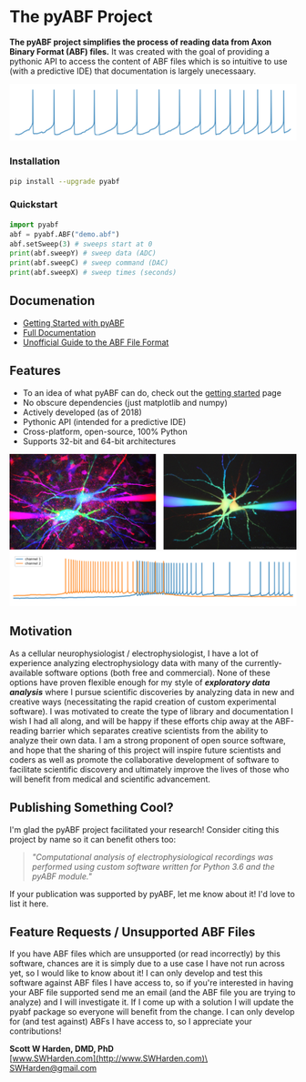 # The pyABF Project

**The pyABF project simplifies the process of reading data from Axon Binary Format (ABF) files.** It was created with the goal of providing a pythonic API to access the content of ABF files which is so intuitive to use (with a predictive IDE) that documentation is largely unecessaary. 

![](/docs/graphics/2017-11-06-aps.png)

### Installation
```bash
pip install --upgrade pyabf
```

### Quickstart
```python
import pyabf
abf = pyabf.ABF("demo.abf")
abf.setSweep(3) # sweeps start at 0
print(abf.sweepY) # sweep data (ADC)
print(abf.sweepC) # sweep command (DAC)
print(abf.sweepX) # sweep times (seconds)
```

## Documenation
* [Getting Started with pyABF](/docs/getting-started)
* [Full Documentation](/docs/)
* [Unofficial Guide to the ABF File Format](/docs/advanced/abf-file-format/)

## Features
* To an idea of what pyABF can do, check out the [getting started](/docs/getting-started) page
* No obscure dependencies (just matplotlib and numpy)
* Actively developed (as of 2018)
* Pythonic API (intended for a predictive IDE)
* Cross-platform, open-source, 100% Python
* Supports 32-bit and 64-bit architectures

![](/docs/graphics/spacer_paired_patch.jpg)
![](/docs/graphics/2017-11-18-multichannel.png)

## Motivation
As a cellular neurophysiologist / electrophysiologist, I have a lot of experience analyzing electrophysiology data with many of the currently-available software options (both free and commercial). None of these options have proven flexible enough for my style of ***exploratory data analysis*** where I pursue scientific discoveries by analyzing data in new and creative ways (necessitating the rapid creation of custom experimental software). I was motivated to create the type of library and documentation I wish I had all along, and will be happy if these efforts chip away at the ABF-reading barrier which separates creative scientists from the ability to analyze their own data. I am a strong proponent of open source software, and hope that the sharing of this project will inspire future scientists and coders as well as promote the collaborative development of software to facilitate scientific discovery and ultimately improve the lives of those who will benefit from medical and scientific advancement.

## Publishing Something Cool?
I'm glad the pyABF project facilitated your research!
Consider citing this project by name so it can benefit others too:

> _"Computational analysis of electrophysiological recordings was performed using custom
> software written for Python 3.6 and the pyABF module."_

If your publication was supported by pyABF, let me know about it! I'd love to list it here.

## Feature Requests / Unsupported ABF Files
If you have ABF files which are unsupported (or read incorrectly) by this software, chances are it is simply due to a use case I have not run across yet, so I would like to know about it! I can only develop and test this software against ABF files I have access to, so if you're interested in having your ABF file supported send me an email (and the ABF file you are trying to analyze) and I will investigate it. If I come up with a solution I will update the pyabf package so everyone will benefit from the change. I can only develop for (and test against) ABFs I have access to, so I appreciate your contributions!

**Scott W Harden, DMD, PhD**\
[www.SWHarden.com](http://www.SWHarden.com)\
[SWHarden@gmail.com](mailto:swharden@gmail.com)
